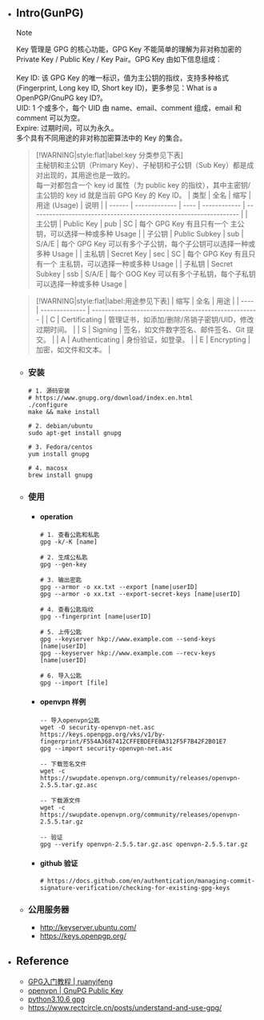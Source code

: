 * ## Intro(GunPG)

    > [!NOTE]
    Key 管理是 GPG 的核心功能，GPG Key 不能简单的理解为非对称加密的 Private Key / Public Key / Key Pair。GPG Key 由如下信息组成：
    <br><br>Key ID: 该 GPG Key 的唯一标识，值为主公钥的指纹，支持多种格式(Fingerprint, Long key ID, Short key ID)，更多参见：What is a OpenPGP/GnuPG key ID?。
    <br>UID: 1 个或多个，每个 UID 由 name、email、comment 组成，email 和 comment 可以为空。
    <br>Expire: 过期时间，可以为永久。
    <br>多个具有不同用途的非对称加密算法中的 Key 的集合。

    > [!WARNING|style:flat|label:key 分类参见下表]
    <br>主秘钥和主公钥（Primary Key）、子秘钥和子公钥（Sub Key）都是成对出现的，其用途也是一致的。
    <br>每一对都包含一个 key id 属性（为 public key 的指纹），其中主密钥/主公钥的 key id 就是当前 GPG Key 的 Key ID。
    | 类型   | 全名          | 缩写 | 用途 (Usage) | 说明                                                              |
    | ------ | ------------- | ---- | ------------ | ----------------------------------------------------------------- |
    | 主公钥 | Public Key    | pub  | SC           | 每个 GPG Key 有且只有一个 主公钥，可以选择一种或多种 Usage        |
    | 子公钥 | Public Subkey | sub  | S/A/E        | 每个 GPG Key 可以有多个子公钥，每个子公钥可以选择一种或多种 Usage |
    | 主私钥 | Secret Key    | sec  | SC           | 每个 GPG Key 有且只有一个 主私钥，可以选择一种或多种 Usage        |
    | 子私钥 | Secret Subkey | ssb  | S/A/E        | 每个 GOG Key 可以有多个子私钥，每个子私钥可以选择一种或多种 Usage |

    > [!WARNING|style:flat|label:用途参见下表]
    | 缩写 | 全名           | 用途                                                 |
    | ---- | -------------- | ---------------------------------------------------- |
    | C    | Certificating  | 管理证书，如添加/删除/吊销子密钥/UID，修改过期时间。 |
    | S    | Signing        | 签名，如文件数字签名、邮件签名、Git 提交。           |
    | A    | Authenticating | 身份验证，如登录。                                   |
    | E    | Encrypting     | 加密，如文件和文本。                                 |

    + ### 安装

        ```shell
        # 1. 源码安装
        # https://www.gnupg.org/download/index.en.html
        ./configure
        make && make install

        # 2. debian/ubuntu
        sudo apt-get install gnupg

        # 3. Fedora/centos
        yum install gnupg

        # 4. macosx
        brew install gnupg
        ```

    + ### 使用

        - #### operation
        
            ```shell
            # 1. 查看公匙和私匙
            gpg -k/-K [name]

            # 2. 生成公私匙
            gpg --gen-key

            # 3. 输出密匙
            gpg --armor -o xx.txt --export [name|userID]
            gpg --armor -o xx.txt --export-secret-keys [name|userID]

            # 4. 查看公匙指纹
            gpg --fingerprint [name|userID]

            # 5. 上传公匙
            gpg --keyserver hkp://www.example.com --send-keys [name|userID]
            gpg --keyserver hkp://www.example.com --recv-keys [name|userID]

            # 6. 导入公匙
            gpg --import [file]
            ```

        - #### openvpn 样例

            ```shell
            -- 导入openvpn公匙
            wget -O security-openvpn-net.asc https://keys.openpgp.org/vks/v1/by-fingerprint/F554A3687412CFFEBDEFE0A312F5F7B42F2B01E7
            gpg --import security-openvpn-net.asc

            -- 下载签名文件
            wget -c https://swupdate.openvpn.org/community/releases/openvpn-2.5.5.tar.gz.asc

            -- 下载源文件
            wget -c https://swupdate.openvpn.org/community/releases/openvpn-2.5.5.tar.gz

            -- 验证
            gpg --verify openvpn-2.5.5.tar.gz.asc openvpn-2.5.5.tar.gz
            ```

        - #### github 验证

            ```shell
            # https://docs.github.com/en/authentication/managing-commit-signature-verification/checking-for-existing-gpg-keys
            ```

    + ### 公用服务器

        * http://keyserver.ubuntu.com/
        * https://keys.openpgp.org/

* ## Reference
    + [GPG入门教程 | ruanyifeng ](http://www.ruanyifeng.com/blog/2013/07/gpg.html)
    + [openvpn | GnuPG Public Key](https://openvpn.net/community-resources/sig/ 'hello')
    + [python3.10.6 gpg](https://www.python.org/downloads/release/python-3106/)
    + https://www.rectcircle.cn/posts/understand-and-use-gpg/